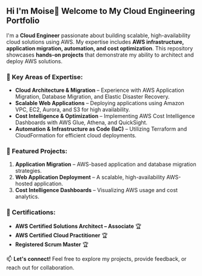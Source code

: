 ## Hi I'm Moise👋 Welcome to My Cloud Engineering Portfolio  

I'm a **Cloud Engineer** passionate about building scalable, high-availability cloud solutions using AWS. My expertise includes **AWS infrastructure, application migration, automation, and cost optimization**. This repository showcases **hands-on projects** that demonstrate my ability to architect and deploy AWS solutions.  

### 🔹 Key Areas of Expertise:  
- **Cloud Architecture & Migration** – Experience with AWS Application Migration, Database Migration, and Elastic Disaster Recovery.  
- **Scalable Web Applications** – Deploying applications using Amazon VPC, EC2, Aurora, and S3 for high availability.  
- **Cost Intelligence & Optimization** – Implementing AWS Cost Intelligence Dashboards with AWS Glue, Athena, and QuickSight.  
- **Automation & Infrastructure as Code (IaC)** – Utilizing Terraform and CloudFormation for efficient cloud deployments.  

### 📂 Featured Projects:  
1. **Application Migration** – AWS-based application and database migration strategies.  
2. **Web Application Deployment** – A scalable, high-availability AWS-hosted application.  
3. **Cost Intelligence Dashboards** – Visualizing AWS usage and cost analytics.  

### 📜 Certifications:  
- **AWS Certified Solutions Architect – Associate** 🏆  
- **AWS Certified Cloud Practitioner** 🏆
- **Registered Scrum Master** 🏆 

📫 **Let's connect!** Feel free to explore my projects, provide feedback, or reach out for collaboration.  



<!--
**MoiseGermain/MoiseGermain** is a ✨ _special_ ✨ repository because its `README.md` (this file) appears on your GitHub profile.

Here are some ideas to get you started:

- 🔭 I’m currently working on ...
- 🌱 I’m currently learning ...
- 👯 I’m looking to collaborate on ...
- 🤔 I’m looking for help with ...
- 💬 Ask me about ...
- 📫 How to reach me: ...
- 😄 Pronouns: ...
- ⚡ Fun fact: ...
-->

